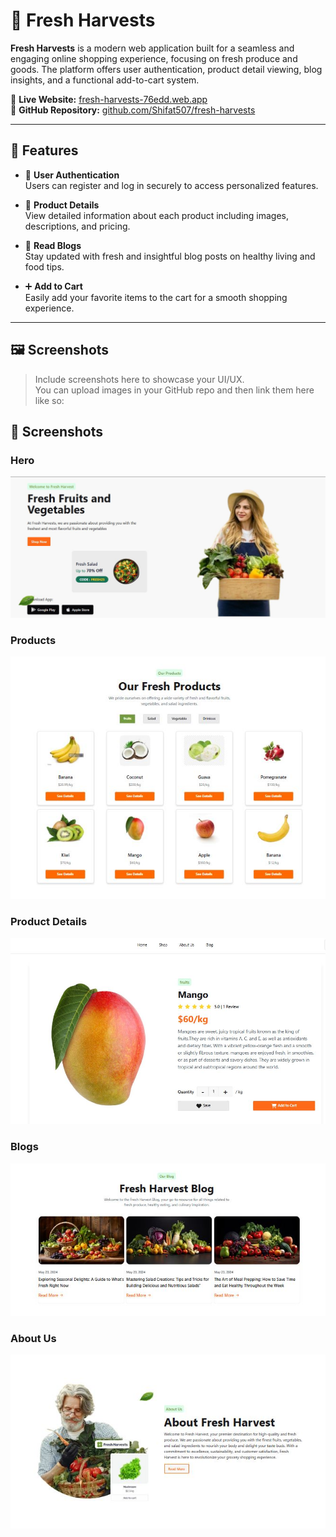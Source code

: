 # 🥦 Fresh Harvests

**Fresh Harvests** is a modern web application built for a seamless and engaging online shopping experience, focusing on fresh produce and goods. The platform offers user authentication, product detail viewing, blog insights, and a functional add-to-cart system.

🔗 **Live Website:** [fresh-harvests-76edd.web.app](https://fresh-harvests-76edd.web.app/)  
📁 **GitHub Repository:** [github.com/Shifat507/fresh-harvests](https://github.com/Shifat507/fresh-harvests)

---

## 🚀 Features

- 🔐 **User Authentication**  
  Users can register and log in securely to access personalized features.

- 🛒 **Product Details**  
  View detailed information about each product including images, descriptions, and pricing.

- 📝 **Read Blogs**  
  Stay updated with fresh and insightful blog posts on healthy living and food tips.

- ➕ **Add to Cart**  
  Easily add your favorite items to the cart for a smooth shopping experience.

---

## 🖼️ Screenshots

> Include screenshots here to showcase your UI/UX.  
You can upload images in your GitHub repo and then link them here like so:

## 📸 Screenshots

### Hero
![Banner](./src/assets/bannerSS.JPG)
### Products
![Products](./src/assets/ProductsSS.JPG)
### Product Details
![Product Details](./src/assets/ProductDetailss.JPG)
### Blogs
![Blogs](./src/assets/BlogsSS.JPG)
### About Us
![About Us](./src/assets/AboutUSSS.JPG)

